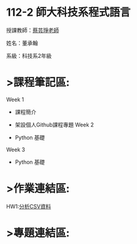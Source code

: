 # 112-2 師大科技系程式語言
授課教師：[蔡芸琤老師](https://github.com/pecu)

姓名：董承翰

系級：科技系2年級
# >課程筆記區:

Week 1
- 課程簡介

- 架設個人Github課程專題
Week 2
- Python 基礎 

Week 3
- Python 基礎 

  

# >作業連結區:

HW1:[分析CSV資料](https://youtu.be/3GiFPtghsb8)



# >專題連結區:

